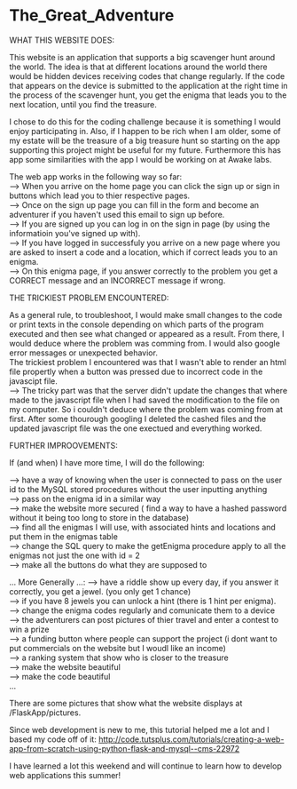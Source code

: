 # The_Great_Adventure

WHAT THIS WEBSITE DOES:

This website is an application that supports a big scavenger hunt around the world. The idea is that at different locations around the world there would be hidden devices receiving codes that change regularly. If the code that appears on the device is submitted to the application at the right time in the process of the scavenger hunt, you get the enigma that leads you to the next location, until you find the treasure.

I chose to do this for the coding challenge because it is something I would enjoy participating in. Also, if I happen to be rich when I am older, some of my estate will be the treasure of a big treasure hunt so starting on the app supporting this project might be useful for my future. Furthermore this has app some similarities with the app I would be working on at Awake labs.

The web app works in the following way so far:<br/>
  --> When you arrive on the home page you can click the sign up or sign in buttons which lead you to thier respective pages. <br/>
  --> Once on the sign up page you can fill in the form and become an adventurer if you haven't used this email to sign up before.<br/>
  --> If you are signed up you can log in on the sign in page (by using the informatioin you've signed up with).<br/>
  --> If you have logged in successfuly you arrive on a new page where you are asked to insert a code and a location, which if correct leads you to an enigma.<br/>
  --> On this enigma page, if you answer correctly to the problem you get a CORRECT message and an INCORRECT message if wrong.<br/>

THE TRICKIEST PROBLEM ENCOUNTERED:

As a general rule, to troubleshoot, I would make small changes to the code or print texts in the console depending on which parts of the program executed and then see what changed or appeared as a result. From there, I would deduce where the problem was comming from. I would also google error messages or unexpected behavior.<br/>
The trickiest problem I encountered was that I wasn't able to render an html file propertly when a button was pressed due to incorrect code in the javascipt file. <br/>
--> The tricky part was that the server didn't update the changes that where made to the javascript file when I had saved the modification to the file on my computer. So i couldn't deduce where the problem was coming from at first. After some thourough googling I deleted the cashed files and the updated javascript file was the one exectued and everything worked.

FURTHER IMPROOVEMENTS:

If (and when) I have more time, I will do the following:<br/>

--> have a way of knowing when the user is connected to pass on the user id to the MySQL stored procedures without the user inputting anything <br/>
--> pass on the enigma id in a similar way <br/>
--> make the website more secured ( find a way to have a hashed password without it being too long to store in the database) <br/>
--> find all the enigmas I will use, with associated hints and locations and put them in the enigmas table <br/>
--> change the SQL query to make the getEnigma procedure apply to all the enigmas not just the one with id = 2 <br/>
--> make all the buttons do what they are supposed to

... More Generally ...:
--> have a riddle show up every day, if you answer it correctly, you get a jewel. (you only get 1 chance) <br/>
--> if you have 8 jewels you can unlock a hint (there is 1 hint per enigma). <br/>
--> change the enigma codes regularly and comunicate them to a device <br/>
--> the adventurers can post pictures of thier travel and enter a contest to win a prize <br/>
--> a funding button where people can support the project (i dont want to put commercials on the website but I woudl like an income) <br/>
--> a ranking system that show who is closer to the treasure <br/>
--> make the website beautiful <br/>
--> make the code beautiful <br/>...


There are some pictures that show what the website displays at /FlaskApp/pictures.


Since web development is new to me, this tutorial helped me a lot and I based my code off of it:
http://code.tutsplus.com/tutorials/creating-a-web-app-from-scratch-using-python-flask-and-mysql--cms-22972

I have learned a lot this weekend and will continue to learn how to develop web applications this summer! 


